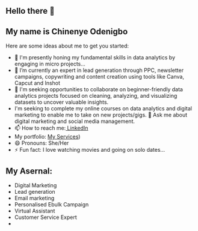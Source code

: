 ## Hello there 👋


## **My name is Chinenye Odenigbo**

Here are some ideas about me to get you started:
- 🔭 I'm presently honing my fundamental skills in data analytics by engaging in micro projects... 
- 🌱  I’m currently an expert in lead generation through PPC, newsletter campaigns, copywriting and content creation using tools like Canva, Capcut and Inshot
- 👯  I'm seeking opportunities to collaborate on beginner-friendly data analytics projects focused on cleaning, analyzing, and visualizing datasets to uncover valuable insights. 
- I'm seeking to complete my online courses on data analytics and digital marketing to enable me to take on new projects/gigs.
💬 Ask me about digital marketing and social media management.
- 📫 How to reach me:[ LinkedIn ](https://www.linkedin.com/in/chinenye-odenigbo-a32a7884?utm_source=share&utm_campaign=share_via&utm_content=profile&utm_medium=ios_app)
- My portfolio: [My Services](https://mainstack.me/jlhnetwork))
- 😄 Pronouns: She/Her
- ⚡ Fun fact: I love watching movies and going on solo dates...

## My Asernal:
- Digital Marketing
- Lead generation
- Email marketing
- Personalised Ebulk Campaign
- Virtual Assistant
- Customer Service Expert
- 
